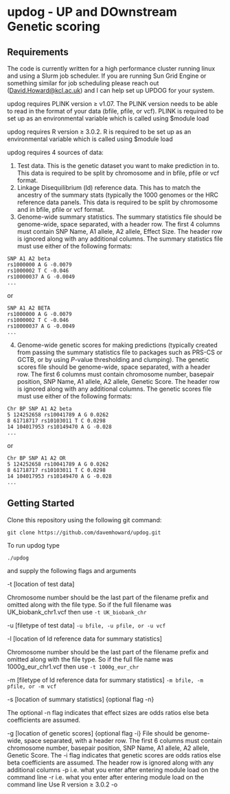 # updog - UP and DOwnstream Genetic scoring

## Requirements

The code is currently written for a high performance cluster running linux and using a Slurm job scheduler. If you are running Sun Grid Engine or something similar for job scheduling please reach out (David.Howard@kcl.ac.uk) and I can help set up UPDOG for your system.

updog requires PLINK version ≥ v1.07. The PLINK version needs to be able to read in the format of your data (bfile, pfile, or vcf). PLINK is required to be set up as an environmental variable which is called using $module load

updog requires R version ≥ 3.0.2. R is required to be set up as an environmental variable which is called using $module load

updog requires 4 sources of data:
1. Test data. This is the genetic dataset you want to make prediction in to. This data is required to be split by chromosome and in bfile, pfile or vcf format.
2. Linkage Disequilibrium (ld) reference data. This has to match the ancestry of the summary stats (typically the 1000 genomes or the HRC reference data panels. This data is required to be split by chromosome and in bfile, pfile or vcf format.
3. Genome-wide summary statistics. The summary statistics file should be genome-wide, space separated, with a header row. The first 4 columns must contain SNP Name, A1 allele, A2 allele, Effect Size. The header row is ignored along with any additional columns. The summary statistics file must use either of the following formats:

```
SNP A1 A2 beta
rs1000000 A G -0.0079
rs1000002 T C -0.046
rs10000037 A G -0.0049
...
```

or

```
SNP A1 A2 BETA
rs1000000 A G -0.0079
rs1000002 T C -0.046
rs10000037 A G -0.0049
...
```

4. Genome-wide genetic scores for making predictions (typically created from passing the summary statistics file to packages such as PRS-CS or GCTB, or by using *P*-value thresholding and clumping). The genetic scores file should be genome-wide, space separated, with a header row. The first 6 columns must contain chromosome number, basepair position, SNP Name, A1 allele, A2 allele, Genetic Score. The header row is ignored along with any additional columns. The genetic scores file must use either of the following formats:

```
Chr BP SNP A1 A2 beta
5 124252658 rs10041789 A G 0.0262
8 61718717 rs10103011 T C 0.0298
14 104017953 rs10149470 A G -0.028
...
```

or

```
Chr BP SNP A1 A2 OR
5 124252658 rs10041789 A G 0.0262
8 61718717 rs10103011 T C 0.0298
14 104017953 rs10149470 A G -0.028
...
```


## Getting Started

Clone this repository using the following git command:
```
git clone https://github.com/davemhoward/updog.git
```

To run updog type 
```
./updog
```
and supply the following flags and arguments

-t [location of test data]

Chromosome number should be the last part of the filename prefix and omitted along with the file type. So if the full filename was UK_biobank_chr1.vcf then use `-t UK_biobank_chr`

-u [filetype of test data] `-u bfile, -u pfile, or -u vcf`

-l [location of ld reference data for summary statistics]

Chromosome number should be the last part of the filename prefix and omitted along with the file type. So if the full file name was 1000g_eur_chr1.vcf then use `-t 1000g_eur_chr`

-m [filetype of ld reference data for summary statistics] `-m bfile, -m pfile, or -m vcf`

-s [location of summary statistics] {optional flag -n}

The optional -n flag indicates that effect sizes are odds ratios else beta coefficients are assumed.

-g [location of genetic scores] {optional flag -i}
     File should be genome-wide, space separated, with a header row. The first 6
     columns must contain chromosome number, basepair position, SNP Name, A1
     allele, A2 allele, Genetic Score. The -i flag indicates that genetic scores
     are odds ratios else beta coefficients are assumed. The header row is
     ignored along with any additional columns
  -p <location of plink environment module>
     i.e. what you enter after entering module load on the command line
  -r <location of R environment module>
     i.e. what you enter after entering module load on the command line
     Use R version ≥ 3.0.2
  -o <name for output>


